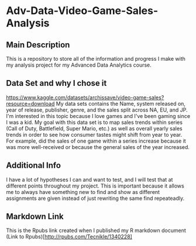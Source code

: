 # Adv-Data-Video-Game-Sales-Analysis
## Main Description
This is a repository to store all of the information and progress I make with my analysis project for my Advanced Data Analytics course.

## Data Set and why I chose it
https://www.kaggle.com/datasets/archissave/video-game-sales?resource=download
My data sets contains the Name, system released on, year of release, publisher, genre, and the sales split across NA, EU, and JP. 
I'm interested in this topic because I love games and I've been gaming since I was a kid. My goal with this data set is to map sales trends within series (Call of Duty, Battlefield, Super Mario, etc.) as well as overall yearly sales trends in order to see how consumer tastes might shift from year to year.
For example, did the sales of one game within a series increase because it was more well-received or because the general sales of the year increased.

## Additional Info
I have a lot of hypotheses I can and want to test, and I will test that at different points throughout my project. 
This is important because it allows me to always have something new to find and show as different assignments are given instead of just rewriting the same find repeateadly.

## Markdown Link
This is the Rpubs link created when I published my R markdown document (Link to Rpubs)[http://rpubs.com/Tecnikle/1340228]

